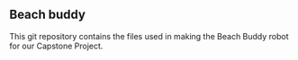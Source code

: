 ## Beach buddy

This git repository contains the files used in making the Beach Buddy robot for our Capstone Project.
